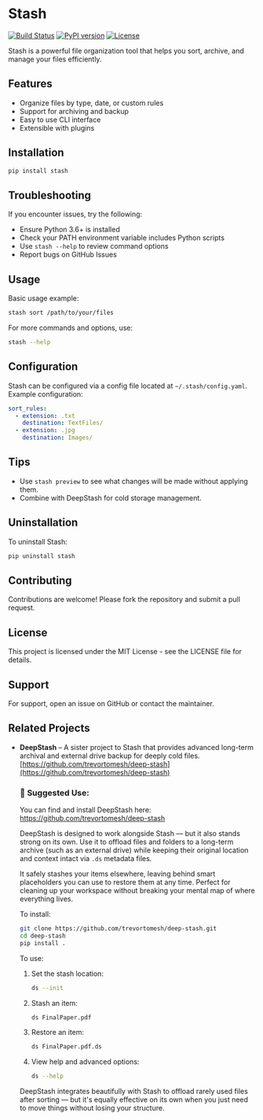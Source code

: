 # Stash

[![Build Status](https://github.com/trevortomesh/stash/workflows/CI/badge.svg)](https://github.com/trevortomesh/stash/actions)
[![PyPI version](https://badge.fury.io/py/stash.svg)](https://badge.fury.io/py/stash)
[![License](https://img.shields.io/badge/license-MIT-blue.svg)](LICENSE)

Stash is a powerful file organization tool that helps you sort, archive, and manage your files efficiently.

## Features

- Organize files by type, date, or custom rules
- Support for archiving and backup
- Easy to use CLI interface
- Extensible with plugins

## Installation

```bash
pip install stash
```

## Troubleshooting

If you encounter issues, try the following:

- Ensure Python 3.6+ is installed
- Check your PATH environment variable includes Python scripts
- Use `stash --help` to review command options
- Report bugs on GitHub Issues

## Usage

Basic usage example:

```bash
stash sort /path/to/your/files
```

For more commands and options, use:

```bash
stash --help
```

## Configuration

Stash can be configured via a config file located at `~/.stash/config.yaml`. Example configuration:

```yaml
sort_rules:
  - extension: .txt
    destination: TextFiles/
  - extension: .jpg
    destination: Images/
```

## Tips

- Use `stash preview` to see what changes will be made without applying them.
- Combine with DeepStash for cold storage management.

## Uninstallation

To uninstall Stash:

```bash
pip uninstall stash
```

## Contributing

Contributions are welcome! Please fork the repository and submit a pull request.

## License

This project is licensed under the MIT License - see the LICENSE file for details.

## Support

For support, open an issue on GitHub or contact the maintainer.

## Related Projects

- **DeepStash** – A sister project to Stash that provides advanced long-term archival and external drive backup for deeply cold files.  
  [https://github.com/trevortomesh/deep-stash](https://github.com/trevortomesh/deep-stash)

  ### 🧊 Suggested Use:
  You can find and install DeepStash here: https://github.com/trevortomesh/deep-stash

  DeepStash is designed to work alongside Stash — but it also stands strong on its own. Use it to offload files and folders to a long-term archive (such as an external drive) while keeping their original location and context intact via `.ds` metadata files.

  It safely stashes your items elsewhere, leaving behind smart placeholders you can use to restore them at any time. Perfect for cleaning up your workspace without breaking your mental map of where everything lives.

  To install:
  ```bash
  git clone https://github.com/trevortomesh/deep-stash.git
  cd deep-stash
  pip install .
  ```

  To use:

  1. Set the stash location:
     ```bash
     ds --init
     ```

  2. Stash an item:
     ```bash
     ds FinalPaper.pdf
     ```

  3. Restore an item:
     ```bash
     ds FinalPaper.pdf.ds
     ```

  4. View help and advanced options:
     ```bash
     ds --help
     ```

  DeepStash integrates beautifully with Stash to offload rarely used files after sorting — but it's equally effective on its own when you just need to move things without losing your structure.
